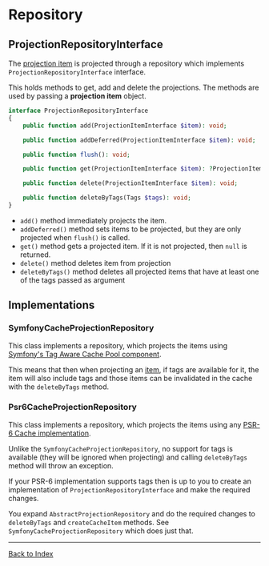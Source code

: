 # Repository

## ProjectionRepositoryInterface

The [projection item](projection-item.md) is projected through a repository which implements `ProjectionRepositoryInterface` interface.

This holds methods to get, add and delete the projections. The methods are used by passing a **projection item** object.

```php
interface ProjectionRepositoryInterface
{
    public function add(ProjectionItemInterface $item): void;

    public function addDeferred(ProjectionItemInterface $item): void;

    public function flush(): void;

    public function get(ProjectionItemInterface $item): ?ProjectionItemInterface;

    public function delete(ProjectionItemInterface $item): void;

    public function deleteByTags(Tags $tags): void;
}
```

* `add()` method immediately projects the item.
* `addDeferred()` method sets items to be projected, but they are only projected when `flush()` is called.
* `get()` method gets a projected item. If it is not projected, then `null` is returned.
* `delete()` method deletes item from projection
* `deleteByTags()` method deletes all projected items that have at least one of the tags passed as argument

## Implementations

### SymfonyCacheProjectionRepository

This class implements a repository, which projects the items using [Symfony's Tag Aware Cache Pool component](https://github.com/symfony/symfony/blob/5.4/src/Symfony/Contracts/Cache/TagAwareCacheInterface.php).

This means that then when projecting an [item](projection-item.md), if tags are available for it, the item will also include tags and those items can be invalidated in the cache with the `deleteByTags` method.  

### Psr6CacheProjectionRepository

This class implements a repository, which projects the items using any [PSR-6 Cache implementation](https://www.php-fig.org/psr/psr-6/).

Unlike the `SymfonyCacheProjectionRepository`, no support for tags is available (they will be ignored when projecting) and calling `deleteByTags` method will throw an exception.

If your PSR-6 implementation supports tags then is up to you to create an implementation of `ProjectionRepositoryInterface` and make the required changes.

You expand `AbstractProjectionRepository` and do the required changes to `deleteByTags` and `createCacheItem` methods. See `SymfonyCacheProjectionRepository` which does just that. 

---

[Back to Index](../README.md)
